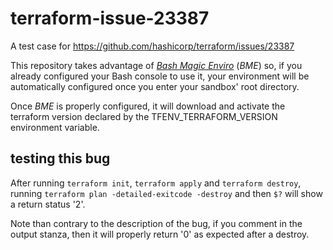 # terraform-issue-23387
A test case for https://github.com/hashicorp/terraform/issues/23387

This repository takes advantage of [*Bash Magic Enviro*](https://github.com/jmnavarrol/bash-magic-enviro/blob/main/README.md) (*BME*) so, if you already configured your Bash console to use it, your environment will be automatically configured once you enter your sandbox' root directory.

Once *BME* is properly configured, it will download and activate the terraform version declared by the TFENV_TERRAFORM_VERSION environment variable.

## testing this bug
After running `terraform init`, `terraform apply` and `terraform destroy`, running `terraform plan -detailed-exitcode -destroy` and then `$?` will show a return status '2'.

Note than contrary to the description of the bug, if you comment in the output stanza, then it will properly return '0' as expected after a destroy.
